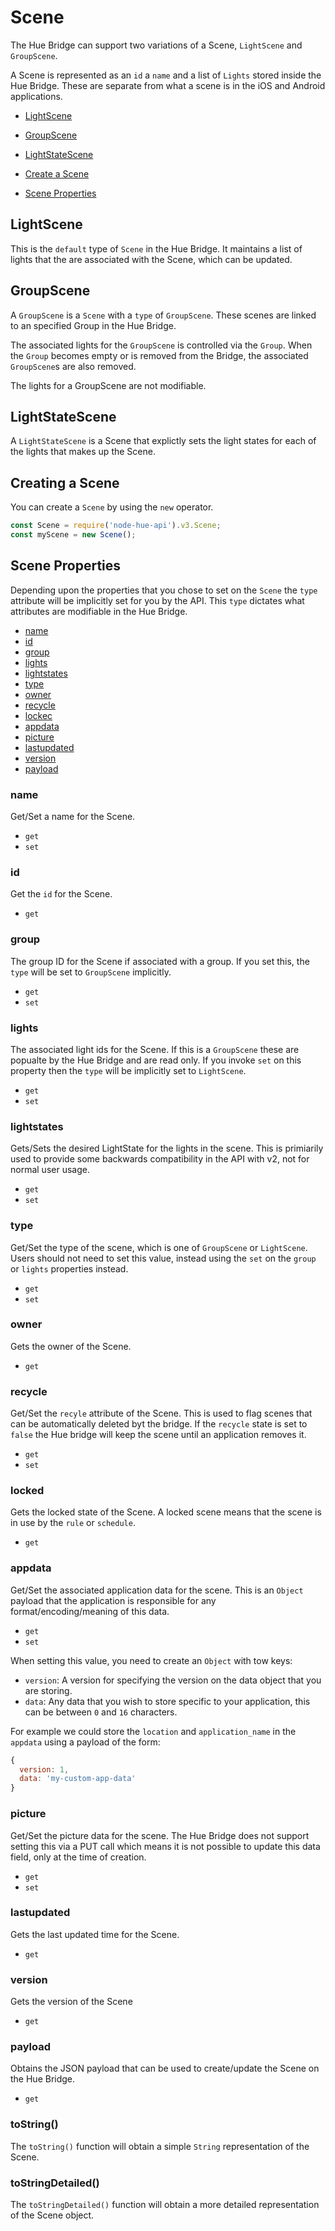 # Scene

The Hue Bridge can support two variations of a Scene, `LightScene`  and `GroupScene`.

A Scene is represented as an `id` a `name` and a list of `Lights` stored inside the Hue Bridge. These are separate from
what a scene is in the iOS and Android applications.

* [LightScene](#lightscene)
* [GroupScene](#groupscene)
* [LightStateScene](#lightstatescene)

* [Create a Scene](#creating-a-scene)
* [Scene Properties](#scene-properties)


## LightScene
This is the `default` type of `Scene` in the Hue Bridge. It maintains a list of lights that the are associated with the 
Scene, which can be updated.


## GroupScene
A `GroupScene` is a `Scene` with a `type` of `GroupScene`. These scenes are linked to an specified Group in the Hue Bridge.

The associated lights for the `GroupScene` is controlled via the `Group`. When the `Group` becomes empty or is removed
from the Bridge, the associated `GroupScene`s are also removed. 

The lights for a GroupScene are not modifiable.


## LightStateScene
A `LightStateScene` is a Scene that explictly sets the light states for each of the lights that makes up the Scene.


## Creating a Scene

You can create a `Scene` by using the `new` operator.

```js
const Scene = require('node-hue-api').v3.Scene;
const myScene = new Scene();
```


## Scene Properties
Depending upon the properties that you chose to set on the `Scene` the `type` attribute will be implicitly set for you 
by the API. This `type` dictates what attributes are modifiable in the Hue Bridge.

* [name](#name)
* [id](#id)
* [group](#group)
* [lights](#lights)
* [lightstates](#lightstates)
* [type](#type)
* [owner](#owner)
* [recycle](#recycle)
* [lockec](#locked)
* [appdata](#appdata)
* [picture](#picture)
* [lastupdated](#lastupdated)
* [version](#version)
* [payload](#payload)

### name
Get/Set a name for the Scene.
* `get`
* `set`

### id
Get the `id` for the Scene.
* `get`

### group
The group ID for the Scene if associated with a group. If you set this, the `type` will be set to `GroupScene` implicitly.
* `get`
* `set`

### lights
The associated light ids for the Scene. If this is a `GroupScene` these are popualte by the Hue Bridge and are read only.
If you invoke `set` on this property then the `type` will be implicitly set to `LightScene`. 
* `get`
* `set`

### lightstates
Gets/Sets the desired LightState for the lights in the scene. This is primiarily used to provide some backwards 
compatibility in the API with v2, not for normal user usage.
* `get`
* `set`

### type
Get/Set the type of the scene, which is one of `GroupScene` or `LightScene`. Users should not need to set this value, 
instead using the `set` on the `group` or `lights` properties instead.
* `get`
* `set`

### owner
Gets the owner of the Scene.
* `get`

### recycle
Get/Set the `recyle` attribute of the Scene. This is used to flag scenes that can be automatically deleted byt the bridge.
If the `recycle` state is set to `false` the Hue bridge will keep the scene until an application removes it.
* `get`
* `set`

### locked
Gets the locked state of the Scene. A locked scene means that the scene is in use by the `rule` or `schedule`. 
* `get`

### appdata
Get/Set the associated application data for the scene. This is an `Object` payload that the application is responsible for
any format/encoding/meaning of this data.

* `get`
* `set`

When setting this value, you need to create an `Object` with tow keys:

* `version`: A version for specifying the version on the data object that you are storing.
* `data`: Any data that you wish to store specific to your application, this can be between `0` and `16` characters.

For example we could store the `location` and `application_name` in the `appdata` using a payload of the form:

```js
{
  version: 1,
  data: 'my-custom-app-data'
}
```
 

### picture
Get/Set the picture data for the scene. The Hue Bridge does not support setting this via a PUT call which means it is 
not possible to update this data field, only at the time of creation.
* `get`
* `set`

### lastupdated
Gets the last updated time for the Scene.
* `get`

### version
Gets the version of the Scene
* `get`

### payload
Obtains the JSON payload that can be used to create/update the Scene on the Hue Bridge. 
* `get`


### toString()
The `toString()` function will obtain a simple `String` representation of the Scene.


### toStringDetailed()
The `toStringDetailed()` function will obtain a more detailed representation of the Scene object.
